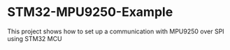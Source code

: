 # STM32-MPU9250-Example
This project shows how to set up a communication with MPU9250 over SPI using STM32 MCU
